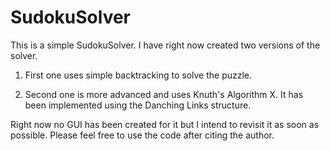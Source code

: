 # SudokuSolver
This is a simple SudokuSolver. I have right now created two versions of the solver.

1. First one uses simple backtracking to solve the puzzle. 

2. Second one is more advanced and uses Knuth's Algorithm X. It has been implemented using the Danching Links structure. 

Right now no GUI has been created for it but I intend to revisit it as soon as possible. Please feel free to use the code after citing the author.
